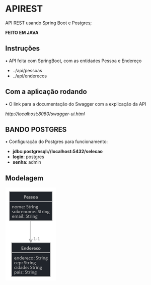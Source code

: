 # APIREST
API REST usando Spring Boot e Postgres;

**FEITO EM JAVA**
## Instruções
• API feita com SpringBoot, com as entidades Pessoa e Endereço
 - ../api/pessoas
 - ../api/enderecos
## Com a aplicação rodando
• O link para a documentação do Swagger com a explicação da API

*http://localhost:8080/swagger-ui.html*

## BANDO POSTGRES
• Configuração do Postgres para funcionamento:
  - **jdbc:postgresql://localhost:5432/selecao**
  - **login**: postgres
  - **senha**: admin
## Modelagem
<img src=modelagem.png>
 

